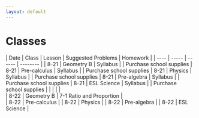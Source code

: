 ```yaml
---
layout: default
---
```


# [](#header-1) Classes


| Date | Class | Lesson | Suggested Problems | Homework |
| ---- | ----- | ------ | -------- |
| 8-21 | Geometry B | Syllabus     |   | Purchase school supplies 
| 8-21 | Pre-calculus | Syllabus   | | Purchase school supplies 
| 8-21 | Physics | Syllabus        | | Purchase school supplies 
| 8-21 | Pre-algebra | Syllabus    | | Purchase school supplies
| 8-21 | ESL Science | Syllabus    | | Purchase school supplies
|      |             |             | |                         
| 8-22 | Geometry B | 7-1 Ratio and Proportion |   
| 8-22 | Pre-calculus | 
| 8-22 | Physics | 
| 8-22 | Pre-algebra | 
| 8-22 | ESL Science | 




